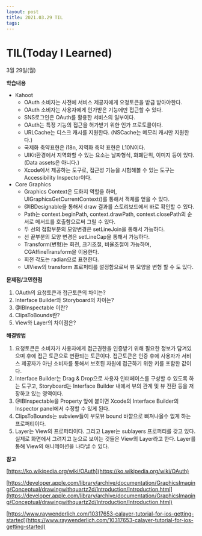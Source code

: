 ```yaml
---
layout: post
title: 2021.03.29 TIL
tags:
---
```

# TIL(Today I Learned)

3월 29일(월)

**학습내용**

- Kahoot
    - OAuth 소비자는 사전에 서비스 제공자에게 요청토큰을 받급 받아야한다.
    - OAuth 소비자는 사용자에게 인가받은 기능에만 접근할 수 있다.
    - SNS로그인은 OAuth를 활용한 서비스의 일부이다.
    - OAuth는 특정 기능의 접근을 허가받기 위한 인가 프로토콜이다.
    - URLCache는 디스크 캐시를 지원한다. (NSCache는 메모리 캐시만 지원한다.)
    - 국제화 축약표현은 i18n, 지역화 축약 표현은 L10N이다.
    - UIKit환경에서 지역화할 수 있는 요소는 날짜형식, 화폐단위, 이미지 등이 있다. (Data assets은 아니다.)
    - Xcode에서 제공하는 도구로, 접근성 기능을 시험해볼 수 있는 도구는 Accessibility Inspector이다.
- Core Graphics
    - Graphics Context은 도화지 역할을 하며, UIGraphicsGetCurrentContext()를 통해서 객체를 얻을 수 있다.
    - @IBDesignable을 통해서 draw 결과를 스토리보드에서 바로 확인할 수 있다.
    - Path는 context.beginPath, context.drawPath, context.closePath의 순서로 메서드를 호출함으로써 그릴 수 있다.
    - 두 선의 접합부분의 모양변경은 setLineJoin을 통해서 가능하다.
    - 선 끝부분의 모양 변경은 setLineCap을 통해서 가능하다.
    - Transform(변형)는 회전, 크기조절, 비율조절이 가능하며, CGAffineTransform을 이용한다.
    - 회전 각도는 radian으로 표현한다.
    - UIView의 transform 프로퍼티를 설정함으로써 뷰 모양을 변형 할 수 도 있다.

**문제점/고민한점**

1. OAuth의 요청토큰과 접근토큰의 차이는?
2. Interface Builder와 Storyboard의 차이는?
3. @IBInspectable 이란?
4. ClipsToBounds란?
5. View와 Layer의 차이점은?

**해결방법**

1. 요청토큰은 소비자가 사용자에게 접근권한을 인증받기 위해 필요한 정보가 담겨있으며 후에 접근 토큰으로 변환되는 토큰이다. 접근토큰은 인증 후에 사용자가 서비스 제공자가 아닌 소비자를 통해서 보호된 자원에 접근하기 위한 키를 포함한 값이다.
2. Interface Builder는 Drag & Drop으로 사용자 인터페이스를 구성할 수 있도록 하는 도구고, Storyboard는 Interface Builder 내에서 뷰의 관계 및 뷰 전환 등을 저장하고 있는 영역이다. 
3. @IBInspectable을 Property 앞에 붙이면 Xcode의 Interface Builder의 Inspector panel에서 수정할 수 있게 된다.
4. ClipsToBounds는 subview들이 부모뷰 bound 바깥으로 삐져나올수 없게 하는 프로퍼티이다.
5. Layer는 View의 프로퍼티이다. 그리고 Layer는 sublayers 프로퍼티를 갖고 있다. 실제로 화면에서 그려지고 눈으로 보이는 것들은 View의 Layer라고 한다. Layer를 통해 View의 애니메이션을 나타낼 수 있다.

**참고**

[https://ko.wikipedia.org/wiki/OAuth](https://ko.wikipedia.org/wiki/OAuth)

[https://developer.apple.com/library/archive/documentation/GraphicsImaging/Conceptual/drawingwithquartz2d/Introduction/Introduction.html](https://developer.apple.com/library/archive/documentation/GraphicsImaging/Conceptual/drawingwithquartz2d/Introduction/Introduction.html)

[https://www.raywenderlich.com/10317653-calayer-tutorial-for-ios-getting-started](https://www.raywenderlich.com/10317653-calayer-tutorial-for-ios-getting-started)
